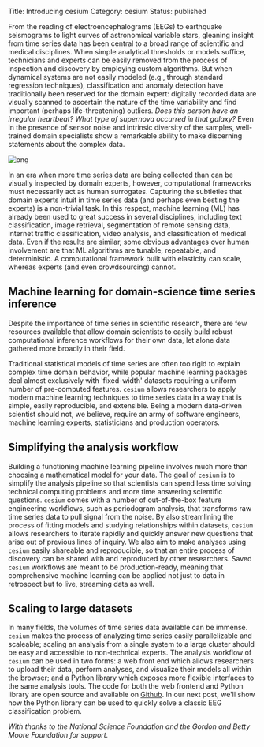 Title: Introducing cesium
Category: cesium
Status: published

[](https://github.com/cesium-ml)
From the reading of electroencephalograms (EEGs) to earthquake seismograms to light
curves of astronomical variable stars, gleaning insight from time series data
has been central to a broad range of scientific and medical disciplines. When
simple analytical thresholds or models suffice, technicians and
experts can be easily removed from the process of inspection and discovery by
employing custom algorithms. But when dynamical systems are not easily modeled
(e.g., through standard regression techniques), classification and anomaly
detection have traditionally been reserved for the domain expert: digitally
recorded data are visually scanned to ascertain the nature of the time
variability and find important (perhaps life-threatening) outliers. *Does this
person have an irregular heartbeat? What type of supernova occurred in that
galaxy?* Even in the presence of sensor noise and intrinsic diversity of the
samples, well-trained domain specialists show a remarkable ability to make
discerning statements about the complex data.

![png]({attach}images/cesium_intro.png)

In an era when more time series data are being collected than can be visually
inspected by domain experts, however, computational frameworks must necessarily
act as human surrogates. Capturing the subtleties that domain experts intuit in
time series data (and perhaps even besting the experts) is a non-trivial task.
In this respect, machine learning (ML) has already been used to great success
in several disciplines, including text classification, image retrieval,
segmentation of remote sensing data, internet traffic classification, video
analysis, and classification of medical data. Even if the results are similar,
some obvious advantages over human involvement are that ML algorithms are
tunable, repeatable, and deterministic. A computational framework built with
elasticity can scale, whereas experts (and even crowdsourcing) cannot.

## Machine learning for domain-science time series inference
Despite the importance of time series in scientific research, there are few
resources available that allow domain scientists to easily build robust
computational inference workflows for their own data, let alone data gathered
more broadly in their field. 

Traditional statistical models of time series are often too rigid to explain
complex time domain behavior, while popular machine learning packages deal
almost exclusively with 'fixed-width' datasets requiring a uniform number of
pre-computed features. `cesium` allows researchers to apply modern machine
learning techniques to time series data in a way that is simple, easily
reproducible, and extensible. Being a modern data-driven scientist should not,
we believe, require an army of software engineers, machine learning experts,
statisticians and production operators.

## Simplifying the analysis workflow
Building a functioning machine learning pipeline involves much more than
choosing a mathematical model for your data. The goal of `cesium` is to
simplify the analysis pipeline so that scientists can spend less time solving
technical computing problems and more time answering scientific questions.
`cesium` comes with a number of out-of-the-box feature engineering workflows,
such as periodogram analysis, that transforms raw time series data to pull
signal from the noise. By also streamlining the process of fitting models and
studying relationships within datasets, `cesium` allows researchers to iterate
rapidly and quickly answer new questions that arise out of previous lines of
inquiry. We also aim to make analyses using `cesium` easily shareable and
reproducible, so that an entire process of discovery can be shared with and
reproduced by other researchers. Saved `cesium` workflows are meant to be
production-ready, meaning that comprehensive machine learning can be applied
not just to data in retrospect but to live, streaming data as well.

## Scaling to large datasets
In many fields, the volumes of time series data available can be immense.
`cesium` makes the process of analyzing time series easily parallelizable and
scaleable; scaling an analysis from a single system to a large cluster should
be easy and accessible to non-technical experts. The analysis workflow of
`cesium` can be used in two forms: a web front end which allows researchers to
upload their data, perform analyses, and visualize their models all within the
browser; and a Python library which exposes more flexible interfaces to the
same analysis tools. The code for both the web frontend and Python library are
open source and available on [Github](https://github.com/cesium-ml). In our
next post, we'll show how the Python library can be used to quickly solve a
classic EEG classification problem.

*With thanks to the National Science Foundation and the Gordon and Betty Moore
Foundation for support.*
